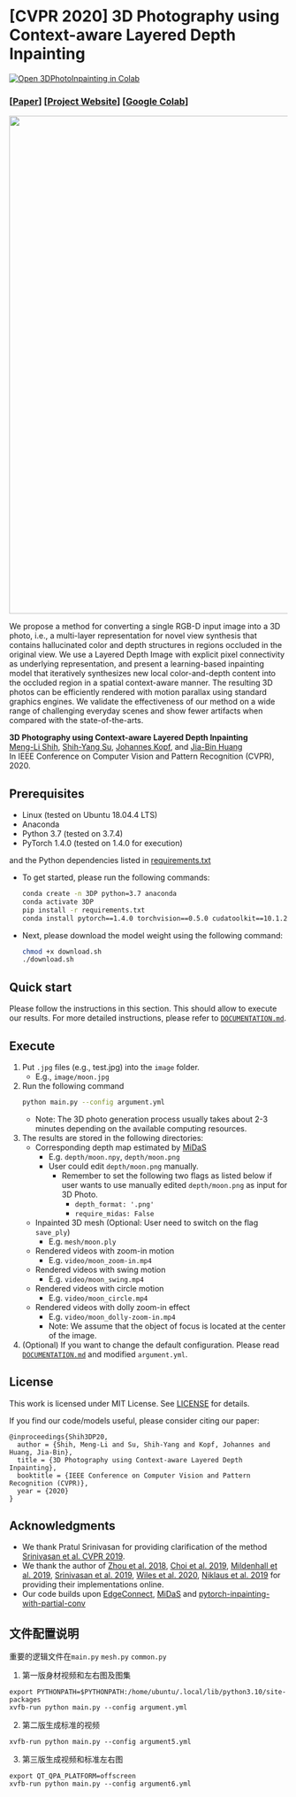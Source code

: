 # [CVPR 2020] 3D Photography using Context-aware Layered Depth Inpainting

[![Open 3DPhotoInpainting in Colab](https://colab.research.google.com/assets/colab-badge.svg)](https://colab.research.google.com/drive/1706ToQrkIZshRSJSHvZ1RuCiM__YX3Bz)

### [[Paper](https://arxiv.org/abs/2004.04727)] [[Project Website](https://shihmengli.github.io/3D-Photo-Inpainting/)] [[Google Colab](https://colab.research.google.com/drive/1706ToQrkIZshRSJSHvZ1RuCiM__YX3Bz)]

<p align='center'>
<img src='https://filebox.ece.vt.edu/~jbhuang/project/3DPhoto/3DPhoto_teaser.jpg' width='900'/>
</p>

We propose a method for converting a single RGB-D input image into a 3D photo, i.e., a multi-layer representation for novel view synthesis that contains hallucinated color and depth structures in regions occluded in the original view. We use a Layered Depth Image with explicit pixel connectivity as underlying representation, and present a learning-based inpainting model that iteratively synthesizes new local color-and-depth content into the occluded region in a spatial context-aware manner. The resulting 3D photos can be efficiently rendered with motion parallax using standard graphics engines. We validate the effectiveness of our method on a wide range of challenging everyday scenes and show fewer artifacts when compared with the state-of-the-arts.
<br/>

**3D Photography using Context-aware Layered Depth Inpainting**
<br/>
[Meng-Li Shih](https://shihmengli.github.io/), 
[Shih-Yang Su](https://lemonatsu.github.io/), 
[Johannes Kopf](https://johanneskopf.de/), and
[Jia-Bin Huang](https://filebox.ece.vt.edu/~jbhuang/)
<br/>
In IEEE Conference on Computer Vision and Pattern Recognition (CVPR), 2020.


## Prerequisites

- Linux (tested on Ubuntu 18.04.4 LTS)
- Anaconda
- Python 3.7 (tested on 3.7.4)
- PyTorch 1.4.0 (tested on 1.4.0 for execution)

and the Python dependencies listed in [requirements.txt](requirements.txt)
- To get started, please run the following commands:
    ```bash
    conda create -n 3DP python=3.7 anaconda
    conda activate 3DP
    pip install -r requirements.txt
    conda install pytorch==1.4.0 torchvision==0.5.0 cudatoolkit==10.1.243 -c pytorch
    ```
- Next, please download the model weight using the following command:
    ```bash
    chmod +x download.sh
    ./download.sh
    ```    

## Quick start
Please follow the instructions in this section. 
This should allow to execute our results.
For more detailed instructions, please refer to [`DOCUMENTATION.md`](DOCUMENTATION.md).

## Execute
1. Put ```.jpg``` files (e.g., test.jpg) into the ```image``` folder. 
    - E.g., `image/moon.jpg`
2. Run the following command
    ```bash
    python main.py --config argument.yml
    ```
    - Note: The 3D photo generation process usually takes about 2-3 minutes depending on the available computing resources.
3. The results are stored in the following directories:
    - Corresponding depth map estimated by [MiDaS](https://github.com/intel-isl/MiDaS.git) 
        - E.g. ```depth/moon.npy```, ```depth/moon.png```
        - User could edit ```depth/moon.png``` manually. 
            - Remember to set the following two flags as listed below if user wants to use manually edited ```depth/moon.png``` as input for 3D Photo.
                - `depth_format: '.png'`
                - `require_midas: False`
    - Inpainted 3D mesh (Optional: User need to switch on the flag `save_ply`)
        - E.g. ```mesh/moon.ply```
    - Rendered videos with zoom-in motion
        - E.g. ```video/moon_zoom-in.mp4```
    - Rendered videos with swing motion
        - E.g. ```video/moon_swing.mp4```
    - Rendered videos with circle motion
        - E.g. ```video/moon_circle.mp4```         
    - Rendered videos with dolly zoom-in effect
        - E.g. ```video/moon_dolly-zoom-in.mp4```
        - Note: We assume that the object of focus is located at the center of the image.
4. (Optional) If you want to change the default configuration. Please read [`DOCUMENTATION.md`](DOCUMENTATION.md) and modified ```argument.yml```.


## License
This work is licensed under MIT License. See [LICENSE](LICENSE) for details. 

If you find our code/models useful, please consider citing our paper:
```
@inproceedings{Shih3DP20,
  author = {Shih, Meng-Li and Su, Shih-Yang and Kopf, Johannes and Huang, Jia-Bin},
  title = {3D Photography using Context-aware Layered Depth Inpainting},
  booktitle = {IEEE Conference on Computer Vision and Pattern Recognition (CVPR)},
  year = {2020}
}
```

## Acknowledgments
- We thank Pratul Srinivasan for providing clarification of the method [Srinivasan et al. CVPR 2019](https://people.eecs.berkeley.edu/~pratul/publication/mpi_extrapolation/).
- We thank the author of [Zhou et al. 2018](https://people.eecs.berkeley.edu/~tinghuiz/projects/mpi/), [Choi et al. 2019](https://github.com/NVlabs/extreme-view-synth/), [Mildenhall et al. 2019](https://github.com/Fyusion/LLFF), [Srinivasan et al. 2019](https://github.com/google-research/google-research/tree/ac9b04e1dbdac468fda53e798a326fe9124e49fe/mpi_extrapolation), [Wiles et al. 2020](http://www.robots.ox.ac.uk/~ow/synsin.html), [Niklaus et al. 2019](https://github.com/sniklaus/3d-ken-burns) for providing their implementations online.
- Our code builds upon [EdgeConnect](https://github.com/knazeri/edge-connect), [MiDaS](https://github.com/intel-isl/MiDaS.git) and [pytorch-inpainting-with-partial-conv](https://github.com/naoto0804/pytorch-inpainting-with-partial-conv)


## 文件配置说明
重要的逻辑文件在`main.py` `mesh.py` `common.py`
1. 第一版身材视频和左右图及图集
```
export PYTHONPATH=$PYTHONPATH:/home/ubuntu/.local/lib/python3.10/site-packages
xvfb-run python main.py --config argument.yml

```

2. 第二版生成标准的视频
```
xvfb-run python main.py --config argument5.yml
```

3. 第三版生成视频和标准左右图
```
export QT_QPA_PLATFORM=offscreen
xvfb-run python main.py --config argument6.yml
```
